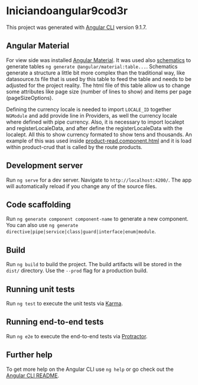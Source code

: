 # Iniciandoangular9cod3r

This project was generated with [Angular CLI](https://github.com/angular/angular-cli) version 9.1.7.

## Angular Material

For view side was installed [Angular Material](https://material.angular.io/). It was used also [schematics](https://material.angular.io/guide/schematics) to generate tables `ng generate @angular/material:table...`. Schematics generate a structure a little bit more complex than the traditional way, like datasource.ts file that is used by this table to feed the table and needs to be adjusted for the project reality. The html file of this table allow us to change some attributes like page size (number of lines to show) and items per page (pageSizeOptions).

Defining the currency locale is needed to import `LOCALE_ID` together `NGModule` and add provide line in Providers, as well the currency locale where defined with pipe currency. Also, it is necessary to import localept and registerLocaleData, and after define the registerLocaleData with the localept. All this to show currency formated to show tens and thousands. An example of this was used inside [product-read.component.html](src/app/components/product/product-read/product-read.component.html) and it is load within product-crud that is called by the route products.

## Development server

Run `ng serve` for a dev server. Navigate to `http://localhost:4200/`. The app will automatically reload if you change any of the source files.

## Code scaffolding

Run `ng generate component component-name` to generate a new component. You can also use `ng generate directive|pipe|service|class|guard|interface|enum|module`.

## Build

Run `ng build` to build the project. The build artifacts will be stored in the `dist/` directory. Use the `--prod` flag for a production build.

## Running unit tests

Run `ng test` to execute the unit tests via [Karma](https://karma-runner.github.io).

## Running end-to-end tests

Run `ng e2e` to execute the end-to-end tests via [Protractor](http://www.protractortest.org/).

## Further help

To get more help on the Angular CLI use `ng help` or go check out the [Angular CLI README](https://github.com/angular/angular-cli/blob/master/README.md).
